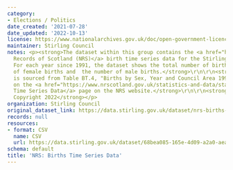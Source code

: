 ```yaml
---
category:
- Elections / Politics
date_created: '2021-07-28'
date_updated: '2022-10-13'
license: https://www.nationalarchives.gov.uk/doc/open-government-licence/version/3/
maintainer: Stirling Council
notes: <p><strong>The dataset within this group contains the <a href="https://www.nrscotland.gov.uk/">National
  Records of Scotland (NRS)</a> birth time series data for the Stirling Council area.
  For each year since 1991, the dataset shows the total number of births, the number
  of female births and  the number of male births.</strong>\r\n\r\n<strong>The dataset
  is sourced from Table BT.4, "Births by Sex, Year and Council Area 1991 to 2021",
  on the <a href="https://www.nrscotland.gov.uk/statistics-and-data/statistics/statistics-by-theme/vital-events/births/births-time-series-data">Births
  Time Series Data</a> page on the NRS website.</strong>\r\n\r\n<strong>\xa9 Crown
  Copyright 2022</strong></p>
organization: Stirling Council
original_dataset_link: https://data.stirling.gov.uk/dataset/nrs-births-time-series-data
records: null
resources:
- format: CSV
  name: CSV
  url: https://data.stirling.gov.uk/dataset/68bea085-165e-4d09-a2a0-aeac64e596a1/resource/aababce8-6227-4bee-803b-d535c69fd6ff/download/20220712-stirling-council-nrs-birth-time-series-data-1991-to-2021.csv
schema: default
title: 'NRS: Births Time Series Data'
---
```

